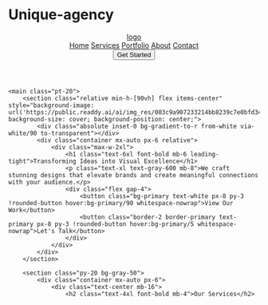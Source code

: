 # Unique-agency<!DOCTYPE html>
<html lang="en">
<head>
    <meta charset="UTF-8">
    <meta name="viewport" content="width=device-width, initial-scale=1.0">
    <title>Creative Design Agency</title>
    <script src="https://cdn.tailwindcss.com"></script>
    <script>
        tailwind.config = {
            theme: {
                extend: {
                    colors: {
                        primary: '#4338ca',
                        secondary: '#f97316'
                    },
                    borderRadius: {
                        'none': '0px',
                        'sm': '4px',
                        DEFAULT: '8px',
                        'md': '12px',
                        'lg': '16px',
                        'xl': '20px',
                        '2xl': '24px',
                        '3xl': '32px',
                        'full': '9999px',
                        'button': '8px'
                    }
                }
            }
        }
    </script>
    <link rel="preconnect" href="https://fonts.googleapis.com">
    <link rel="preconnect" href="https://fonts.gstatic.com" crossorigin>
    <link href="https://fonts.googleapis.com/css2?family=Pacifico&display=swap" rel="stylesheet">
    <link href="https://cdn.jsdelivr.net/npm/remixicon@4.5.0/fonts/remixicon.css" rel="stylesheet">
    <style>
        :where([class^="ri-"])::before { content: "\f3c2"; }
        .hover-up:hover { transform: translateY(-5px); }
    </style>
</head>
<body class="bg-white">
    <header class="fixed top-0 left-0 right-0 bg-white/95 backdrop-blur-sm z-50 border-b border-gray-100">
        <nav class="container mx-auto px-6 py-4 flex items-center justify-between">
            <a href="#" class="text-2xl font-['Pacifico'] text-primary">logo</a>
            <div class="hidden md:flex items-center space-x-8">
                <a href="#" class="text-gray-800 hover:text-primary">Home</a>
                <a href="#" class="text-gray-800 hover:text-primary">Services</a>
                <a href="#" class="text-gray-800 hover:text-primary">Portfolio</a>
                <a href="#" class="text-gray-800 hover:text-primary">About</a>
                <a href="#" class="text-gray-800 hover:text-primary">Contact</a>
            </div>
            <button class="bg-primary text-white px-6 py-2 !rounded-button hover:bg-primary/90 whitespace-nowrap">Get Started</button>
        </nav>
    </header>

    <main class="pt-20">
        <section class="relative min-h-[90vh] flex items-center" style="background-image: url('https://public.readdy.ai/ai/img_res/003c9a907233214bb8239c7e0bfd34a6.jpg'); background-size: cover; background-position: center;">
            <div class="absolute inset-0 bg-gradient-to-r from-white via-white/90 to-transparent"></div>
            <div class="container mx-auto px-6 relative">
                <div class="max-w-2xl">
                    <h1 class="text-6xl font-bold mb-6 leading-tight">Transforming Ideas into Visual Excellence</h1>
                    <p class="text-xl text-gray-600 mb-8">We craft stunning designs that elevate brands and create meaningful connections with your audience.</p>
                    <div class="flex gap-4">
                        <button class="bg-primary text-white px-8 py-3 !rounded-button hover:bg-primary/90 whitespace-nowrap">View Our Work</button>
                        <button class="border-2 border-primary text-primary px-8 py-3 !rounded-button hover:bg-primary/5 whitespace-nowrap">Let's Talk</button>
                    </div>
                </div>
            </div>
        </section>

        <section class="py-20 bg-gray-50">
            <div class="container mx-auto px-6">
                <div class="text-center mb-16">
                    <h2 class="text-4xl font-bold mb-4">Our Services</h2>
